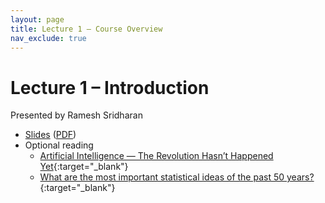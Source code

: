 ```yaml
---
layout: page
title: Lecture 1 – Course Overview
nav_exclude: true
---
```


# Lecture 1 – Introduction

Presented by Ramesh Sridharan

- [Slides](https://docs.google.com/presentation/d/14qvxxkLeqWmAd7p6NbCMBIt8XfLjbfWDZ-xkxmG0YeI/edit?usp=sharing) ([PDF](https://drive.google.com/file/d/1s_VRdRqZlVf76nT7qTdldRyNYrgxX-Wl/view?usp=sharing))
- Optional reading
    - [Artificial Intelligence — The Revolution Hasn’t Happened Yet](https://hdsr.mitpress.mit.edu/pub/wot7mkc1){:target="_blank"}
    - [What are the most important statistical ideas of the past 50 years?](https://arxiv.org/pdf/2012.00174){:target="_blank"} 

